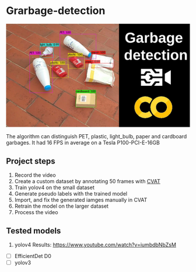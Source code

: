 # Grarbage-detection

![yolov4_detections](write-up-images/cover_photo.jpg)

The algorithm can distinguish PET, plastic, light_bulb, paper and cardboard garbages. It had 16 FPS in average on a Tesla P100-PCI-E-16GB 

## Project steps
1. Record the video
2. Create a custom dataset by annotating 50 frames with [CVAT](https://github.com/opencv/cvat)
3. Train yolov4 on the small dataset
4. Generate pseudo labels with the trained model
5. Import, and fix the generated iamges manually in CVAT
6. Retrain the model on the larger dataset
7. Process the video

## Tested models
1. yolov4 Results: https://www.youtube.com/watch?v=iumbdbNbZsM
- [ ] EfficientDet D0
- [ ] yolov3
